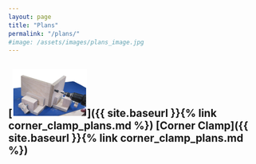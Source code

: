 ```yaml
---
layout: page
title: "Plans"
permalink: "/plans/"
#image: /assets/images/plans_image.jpg
---
```

## [![Corner Clamp](/assets/images/corner_clamp_150.png)]({{ site.baseurl }}{% link corner_clamp_plans.md %}) [Corner Clamp]({{ site.baseurl }}{% link corner_clamp_plans.md %})